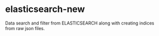# elasticsearch-new
Data search and filter from ELASTICSEARCH along with creating indices from raw json files.
